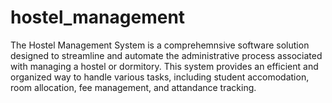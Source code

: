 # hostel_management
The Hostel Management System is a  comprehemnsive software solution designed to streamline and automate the administrative process associated with managing a hostel or dormitory. This system provides an efficient and organized way to handle various tasks, including student accomodation, room allocation, fee management, and attandance tracking.
